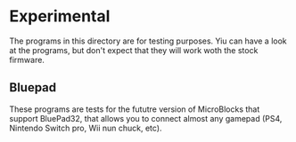 # Experimental
The programs in this directory are for testing purposes. Yiu can have a look at the programs, but don't expect that they will work woth the stock firmware.

## Bluepad
These programs are tests for the fututre version of MicroBlocks that support BluePad32, that allows you to connect almost any gamepad (PS4, Nintendo Switch pro, Wii nun chuck, etc).

